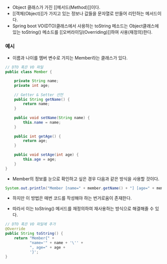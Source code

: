 - Object 클래스가 가진 [[메서드(Method)]]이다.
- [[객체(Object)]]가 가지고 있는 정보나 값들을 문자열로 만들어 리턴하는 메서드이다.
- Spring boot VO(DTO)클래스에서 사용하는 toString 메소드는 Object클래스에 있는 toString() 메소드를 [[오버라이딩(Overriding)]]하여 사용(재정의)한다.

### 예시
- 이름과 나이를 멤버 변수로 가지는 Member라는 클래스가 있다.
```java
// DTO 혹은 VO 파일
public class Member {

    private String name;
    private int age;
    
    // Getter & Setter 선언
    public String getName() {  
	    return name;  
	}  
  
	public void setName(String name) {  
	    this.name = name;  
	}  
  
	public int getAge() {  
	    return age;  
	}  
  
	public void setAge(int age) {  
	    this.age = age;  
	}  
}
```

- Member의 정보를 눈으로 확인하고 싶은 경우 다음과 같은 방식을 사용할 것이다.

```java
System.out.println("Member [name=" + member.getName() + "] [age=" + member.getAge() + "]");
```

- 하지만 이 방법은 매번 코드를 작성해야 하는 번거로움이 존재한다.

- 따라서 이는 toString() 메서드를 재정의하여 재사용하는 방식으로 해결해줄 수 있다.

```java
// DTO 혹은 VO 파일에 추가
@Override
public String toString() {
    return "Member{" +
           "name='" + name + '\'' +
           ", age=" + age +
           '}';
}
```
